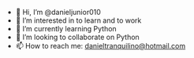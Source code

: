 - 👋 Hi, I’m @danieljunior010
- 👀 I’m interested in to learn and to work
- 🌱 I’m currently learning Python
- 💞️ I’m looking to collaborate on Python
- 📫 How to reach me: danieltranquilino@hotmail.com

<!---
danieljunior010/danieljunior010 is a ✨ special ✨ repository because its `README.md` (this file) appears on your GitHub profile.
You can click the Preview link to take a look at your changes.
--->
